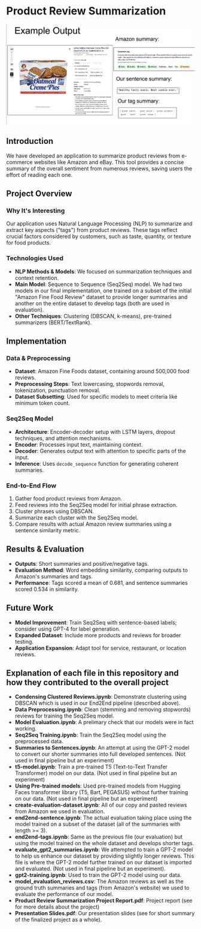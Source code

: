 # Product Review Summarization

![Example Output](image_readme/example_output.png)

## Introduction
We have developed an application to summarize product reviews from e-commerce websites like Amazon and eBay. This tool provides a concise summary of the overall sentiment from numerous reviews, saving users the effort of reading each one.

## Project Overview
### Why It's Interesting
Our application uses Natural Language Processing (NLP) to summarize and extract key aspects ("tags") from product reviews. These tags reflect crucial factors considered by customers, such as taste, quantity, or texture for food products.

### Technologies Used
- **NLP Methods & Models**: We focused on summarization techniques and context retention.
- **Main Model**: Sequence to Sequence (Seq2Seq) model. We had two models in our final implementation, one trained on a subset of the initial "Amazon Fine Food Review" dataset to provide longer summaries and another on the entire dataset to develop tags (both are used in evaluation).
- **Other Techniques**: Clustering (DBSCAN, k-means), pre-trained summarizers (BERT/TextRank).

## Implementation
### Data & Preprocessing
- **Dataset**: Amazon Fine Foods dataset, containing around 500,000 food reviews.
- **Preprocessing Steps**: Text lowercasing, stopwords removal, tokenization, punctuation removal.
- **Dataset Subsetting**: Used for specific models to meet criteria like minimum token count.

### Seq2Seq Model
- **Architecture**: Encoder-decoder setup with LSTM layers, dropout techniques, and attention mechanisms.
- **Encoder**: Processes input text, maintaining context.
- **Decoder**: Generates output text with attention to specific parts of the input.
- **Inference**: Uses `decode_sequence` function for generating coherent summaries.

### End-to-End Flow
1. Gather food product reviews from Amazon.
2. Feed reviews into the Seq2Seq model for initial phrase extraction.
3. Cluster phrases using DBSCAN.
4. Summarize each cluster with the Seq2Seq model.
5. Compare results with actual Amazon review summaries using a sentence similarity metric.

## Results & Evaluation
- **Outputs**: Short summaries and positive/negative tags.
- **Evaluation Method**: Word embedding similarity, comparing outputs to Amazon's summaries and tags.
- **Performance**: Tags scored a mean of 0.681, and sentence summaries scored 0.534 in similarity.

## Future Work
- **Model Improvement**: Train Seq2Seq with sentence-based labels; consider using GPT-4 for label generation.
- **Expanded Dataset**: Include more products and reviews for broader testing.
- **Application Expansion**: Adapt tool for service, restaurant, or location reviews.

## Explanation of each file in this repository and how they contributed to the overall project
- **Condensing Clustered Reviews.ipynb**: Demonstrate clustering using DBSCAN which is used in our End2End pipeline (described above).
- **Data Preprocessing.ipynb**: Clean (stemming and removing stopwords) reviews for training the Seq2Seq model.
- **Model Evaluation.ipynb**: A prelimary check that our models were in fact working.
- **Seq2Seq Training.ipynb**: Train the Seq2Seq model using the preprocessed data. 
- **Summaries to Sentences.ipynb**: An attempt at using the GPT-2 model to convert our shorter summaries into full developed sentences. (Not used in final pipeline but an experiment)
- **t5-model.ipynb**: Train a pre-trained T5 (Text-to-Text Transfer Transformer) model on our data. (Not used in final pipeline but an experiment)
- **Using Pre-trained models**: Used pre-trained models from Hugging Faces transformer library (T5, Bart, PEGASUS) without further training on our data. (Not used in final pipeline but an experiment)
- **create-evaluation-dataset.ipynb**: All of our copy and pasted reviews from Amazon we used in evaluation.
- **end2end-sentence.ipynb**: The actual evaluation taking place using the model trained on a subset of the dataset (all of the summaries with length >= 3).
- **end2end-tags.ipynb**: Same as the previous file (our evaluation) but using the model trained on the whole dataset and develops shorter tags.
- **evaluate_gpt2_summaries.ipynb**: We attempted to train a GPT-2 model to help us enhance our dataset by providing slightly longer reviews. This file is where the GPT-2 model further trained on our dataset is imported and evaluated. (Not used in final pipeline but an experiment).
- **gpt2-training.ipynb**: Used to train the GPT-2 model using our data.
- **model_evaluation_reviews.csv**: The Amazon reviews as well as the ground truth summaries and tags (from Amazon's website) we used to evaluate the performance of our model.
- **Product Review Summarization Project Report.pdf**: Project report (see for more details about the project)
- **Presentation Slides.pdf**: Our presentation slides (see for short summary of the finalized project as a whole).

